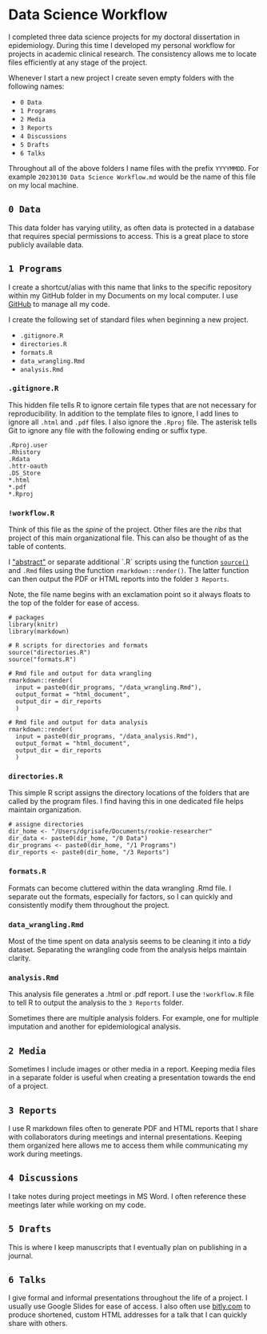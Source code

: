 # Data Science Workflow

I completed three data science projects for my doctoral dissertation in epidemiology. During this time I developed my personal workflow for projects in academic clinical research. The consistency allows me to locate files efficiently at any stage of the project.

Whenever I start a new project I create seven empty folders with the following names:

* `0 Data`
* `1 Programs`
* `2 Media`
* `3 Reports`
* `4 Discussions`
* `5 Drafts`
* `6 Talks`

Throughout all of the above folders I name files with the prefix `YYYYMMDD`. For example `20230130 Data Science Workflow.md` would be the name of this file on my local machine.


## `0 Data`

This data folder has varying utility, as often data is protected in a database that requires special permissions to access. This is a great place to store publicly available data.


## `1 Programs`

I create a shortcut/alias with this name that links to the specific repository within my GitHub folder in my Documents on my local computer. I use [GitHub](https://github.com/dgrisafe/rookie-researcher/blob/main/Git%20and%20GitHub.md) to manage all my code.

I create the following set of standard files when beginning a new project.

* `.gitignore.R`
* `directories.R`
* `formats.R`
* `data_wrangling.Rmd`
* `analysis.Rmd`

### `.gitignore.R`

This hidden file tells R to ignore certain file types that are not necessary for reproducibility. In addition to the template files to ignore, I add lines to ignore all `.html` and `.pdf` files. I also ignore the `.Rproj` file. The asterisk tells Git to ignore any file with the following ending or suffix type.

```
.Rproj.user
.Rhistory
.Rdata
.httr-oauth
.DS_Store
*.html
*.pdf
*.Rproj
```

### `!workflow.R`

Think of this file as the *spine* of the project. Other files are the *ribs* that project of this main organizational file. This can also be thought of as the table of contents.

I ["abstract"](https://en.wikipedia.org/wiki/Abstraction_principle_(computer_programming)) or separate additional `.R` scripts using the function [`source()`](https://bookdown.org/yihui/rmarkdown-cookbook/source-script.html) and `.Rmd` files using the function `rmarkdown::render()`. The latter function can then output the PDF or HTML reports into the folder `3 Reports`.

Note, the file name begins with an exclamation point so it always floats to the top of the folder for ease of access.

```
# packages
library(knitr)
library(markdown)

# R scripts for directories and formats
source("directories.R")
source("formats.R")

# Rmd file and output for data wrangling
rmarkdown::render(
  input = paste0(dir_programs, "/data_wrangling.Rmd"),
  output_format = "html_document",
  output_dir = dir_reports
  )
  
# Rmd file and output for data analysis
rmarkdown::render(
  input = paste0(dir_programs, "/data_analysis.Rmd"),
  output_format = "html_document",
  output_dir = dir_reports
  )
```

### `directories.R`

This simple R script assigns the directory locations of the folders that are called by the program files. I find having this in one dedicated file helps maintain organization.

```
# assigne directories
dir_home <- "/Users/dgrisafe/Documents/rookie-researcher"
dir_data <- paste0(dir_home, "/0 Data")
dir_programs <- paste0(dir_home, "/1 Programs")
dir_reports <- paste0(dir_home, "/3 Reports")
```

### `formats.R`

Formats can become cluttered within the data wrangling .Rmd file. I separate out the formats, especially for factors, so I can quickly and consistently modify them throughout the project.

### `data_wrangling.Rmd`

Most of the time spent on data analysis seems to be cleaning it into a *tidy* dataset. Separating the wrangling code from the analysis helps maintain clarity.

### `analysis.Rmd`

This analysis file generates a .html or .pdf report. I use the `!workflow.R` file to tell R to output the analysis to the `3 Reports` folder. 

Sometimes there are multiple analysis folders. For example, one for multiple imputation and another for epidemiological analysis.


## `2 Media`

Sometimes I include images or other media in a report. Keeping media files in a separate folder is useful when creating a presentation towards the end of a project.  


## `3 Reports`

I use R markdown files often to generate PDF and HTML reports that I share with collaborators during meetings and internal presentations. Keeping them organized here allows me to access them while communicating my work during meetings.


## `4 Discussions`

I take notes during project meetings in MS Word. I often reference these meetings later while working on my code.


## `5 Drafts`

This is where I keep manuscripts that I eventually plan on publishing in a journal.


## `6 Talks`

I give formal and informal presentations throughout the life of a project. I usually use Google Slides for ease of access. I also often use [bitly.com](https://bitly.com/) to produce shortened, custom HTML addresses for a talk that I can quickly share with others.
